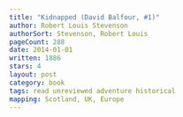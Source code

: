 ```yaml
---
title: "Kidnapped (David Balfour, #1)"
author: Robert Louis Stevenson
authorSort: Stevenson, Robert Louis
pageCount: 288
date: 2014-01-01
written: 1886
stars: 4
layout: post
category: book
tags: read unreviewed adventure historical
mapping: Scotland, UK, Europe
---
```

